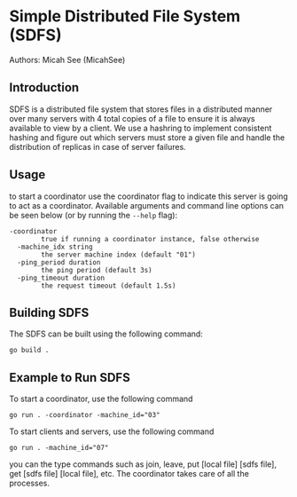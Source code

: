 # Simple Distributed File System (SDFS)

Authors: Micah See (MicahSee)

## Introduction
SDFS is a distributed file system that stores files in a distributed manner over many servers with 4 total copies of a file to ensure it is always available to view by a client. We use a hashring to implement consistent hashing and figure out which servers must store a given file and handle the distribution of replicas in case of server failures.


## Usage
to start a coordinator use the coordinator flag to indicate this server is going to act as a coordinator. Available arguments and command line options can be seen below (or by running the `--help` flag):
```
-coordinator
    	true if running a coordinator instance, false otherwise
  -machine_idx string
    	the server machine index (default "01")
  -ping_period duration
    	the ping period (default 3s)
  -ping_timeout duration
    	the request timeout (default 1.5s)
```
## Building SDFS
The SDFS can be built using the following command:
```
go build .
```

## Example to Run SDFS
To start a coordinator, use the following command
```
go run . -coordinator -machine_id="03" 
```
To start clients and servers, use the following command
```
go run . -machine_id="07" 
```

you can the type commands such as join, leave, put [local file] [sdfs file], get [sdfs file] [local file], etc. The coordinator takes care of all the processes. 
